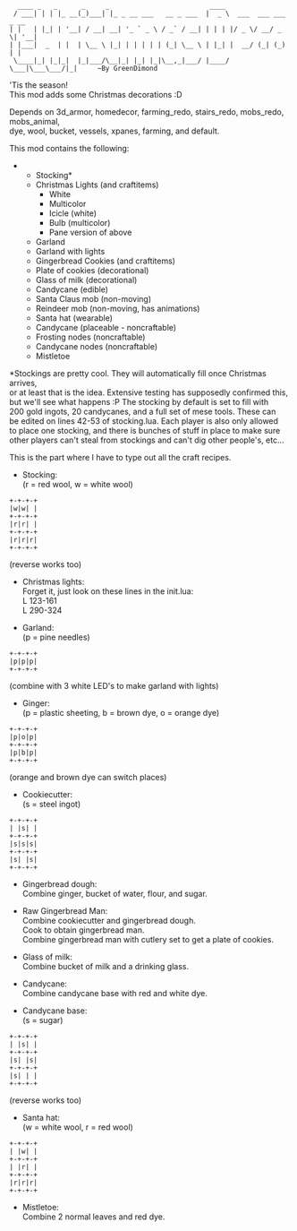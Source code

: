 	  ____ _   _      _     _                         ____                      
	 / ___| | | |_ __(_)___| |_ _ __ ___   __ _ ___  |  _ \  ___  ___ ___  _ __ 
	| |   | |_| | '__| / __| __| '_ ` _ \ / _` / __| | | | |/ _ \/ __/ _ \| '__|
	| |___|  _  | |  | \__ \ |_| | | | | | (_| \__ \ | |_| |  __/ (_| (_) | |   
	 \____|_| |_|_|  |_|___/\__|_| |_| |_|\__,_|___/ |____/ \___|\___\___/|_|     ~By GreenDimond
	 
'Tis the season!  
This mod adds some Christmas decorations :D  

Depends on 3d_armor, homedecor, farming_redo, stairs_redo, mobs_redo, mobs_animal,  
dye, wool, bucket, vessels, xpanes, farming, and default.

This mod contains the following:  
* 	* Stocking*  
	* Christmas Lights (and craftitems)  
		* White  
		* Multicolor  
		* Icicle (white)  
		* Bulb (multicolor)  
		* Pane version of above  
	* Garland  
	* Garland with lights  
	* Gingerbread Cookies (and craftitems)  
	* Plate of cookies (decorational)  
	* Glass of milk (decorational)  
	* Candycane (edible)  
	* Santa Claus mob (non-moving)  
	* Reindeer mob (non-moving, has animations) 
	* Santa hat (wearable)   
	* Candycane (placeable - noncraftable)  
	* Frosting nodes (noncraftable)  
	* Candycane nodes (noncraftable)  
	* Mistletoe  

*Stockings are pretty cool. They will automatically fill once Christmas arrives,  
or at least that is the idea. Extensive testing has supposedly confirmed this,  
but we'll see what happens :P The stocking by default is set to fill with  
200 gold ingots, 20 candycanes, and a full set of mese tools. These can  
be edited on lines 42-53 of stocking.lua. Each player is also only allowed  
to place one stocking, and there is bunches of stuff in place to make sure  
other players can't steal from stockings and can't dig other people's, etc...  

This is the part where I have to type out all the craft recipes.

* Stocking:  
(r = red wool, w = white wool)  
```
+-+-+-+
|w|w| |
+-+-+-+
|r|r| |
+-+-+-+
|r|r|r|
+-+-+-+
```
(reverse works too)  

* Christmas lights:  
Forget it, just look on these lines in the init.lua:  
L 123-161  
L 290-324  

* Garland:  
(p = pine needles)  
```
+-+-+-+
|p|p|p|
+-+-+-+
```
(combine with 3 white LED's to make garland with lights)  

* Ginger:  
(p = plastic sheeting, b = brown dye, o = orange dye)  
```
+-+-+-+
|p|o|p|
+-+-+-+
|p|b|p|
+-+-+-+
```
(orange and brown dye can switch places)  

* Cookiecutter:  
(s = steel ingot)  
```
+-+-+-+
| |s| |
+-+-+-+
|s|s|s|
+-+-+-+
|s| |s|
+-+-+-+
```

* Gingerbread dough:  
Combine ginger, bucket of water, flour, and sugar.  

* Raw Gingerbread Man:  
Combine cookiecutter and gingerbread dough.  
Cook to obtain gingerbread man.  
Combine gingerbread man with cutlery set to get a plate of cookies.  

* Glass of milk:  
Combine bucket of milk and a drinking glass.  

* Candycane:  
Combine candycane base with red and white dye.  

* Candycane base:  
(s = sugar)  
```
+-+-+-+
| |s| |
+-+-+-+
|s| |s|
+-+-+-+
|s| | |
+-+-+-+
```
(reverse works too)  

* Santa hat:  
(w = white wool, r = red wool)  
```
+-+-+-+
| |w| |
+-+-+-+
| |r| |
+-+-+-+
|r|r|r|
+-+-+-+
```

* Mistletoe:  
Combine 2 normal leaves and red dye.
